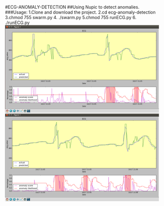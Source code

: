 #ECG-ANOMALY-DETECTION
##Using Nupic to detect anomalies.
###Usage:
1.Clone and download the project.
2.cd ecg-anomaly-detection
3.chmod 755 swarm.py
4. ./swarm.py
5.chmod 755 runECG.py
6. ./runECG.py
![Alt text](images/ecg1.png?raw=true "ECG-Anomaly")
![Alt text](images/ecg2.png?raw=true "ECG-Anomaly")
